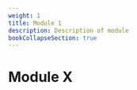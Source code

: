```yaml
---
weight: 1
title: Module 1
description: Description of module
bookCollapseSection: true
---
```


# Module X
